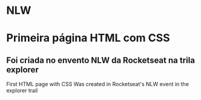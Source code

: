 # NLW

# Primeira página HTML com CSS
## Foi criada no envento NLW da Rocketseat na trila explorer

First HTML page with CSS
Was created in Rocketseat's NLW event in the explorer trail
